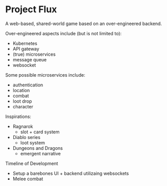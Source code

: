 # Project Flux

A web-based, shared-world game based on an over-engineered backend.

Over-engineered aspects include (but is not limited to):
- Kubernetes
- API gateway
- (true) microservices
- message queue
- websocket

Some possible microservices include:
- authentication
- location
- combat
- loot drop
- character

Inspirations:
- Ragnarok
    - slot + card system
- Diablo series
    - loot system
- Dungeons and Dragons
    - emergent narrative

Timeline of Development
- Setup a barebones UI + backend utilizaing websockets
- Melee combat